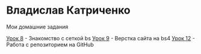 # Владислав Катриченко
Мои домашние задания

[Урок 8](arachidi.github.io/lesson_8/ "Знакомство с сеткой bs") - Знакомство с сеткой bs
[Урок 9](arachidi.github.io/lesson_9/ "Верстка сайта на bs4") - Верстка сайта на bs4
[Урок 12](arachidi.github.io "Работа с репозиторием на GitHub") - Работа с репозиторием на GitHub
